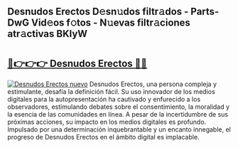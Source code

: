 ## Desnudos Erectos D𝚎sn𝚞dos filtr𝚊dos - Parts-DwG Vid𝚎os f𝚘tos - N𝚞evas filtr𝚊ciones atr𝚊ctivas BKIyW

# <h2><a href="http://mb6xks.tromn.icu/?c=Desnudos+Erectos">🔗👉👉👉 Desnudos Erectos 🔗🔗</a></h2>

[![Desnudos Erectos nuevo](https://i.imgur.com/pEAQMta.gif)](http://mb6xks.tromn.icu/?c=Desnudos+Erectos)
Desnudos Erectos, una persona compleja y estimulante, desafía la definición fácil. Su uso innovador de los medios digitales para la autopresentación ha cautivado y enfurecido a los observadores, estimulando debates sobre el consentimiento, la moralidad y la esencia de las comunidades en línea. A pesar de la incertidumbre de sus próximas acciones, su impacto en los medios digitales es profundo. Impulsado por una determinación inquebrantable y un encanto innegable, el progreso de Desnudos Erectos en el ámbito digital es implacable.

